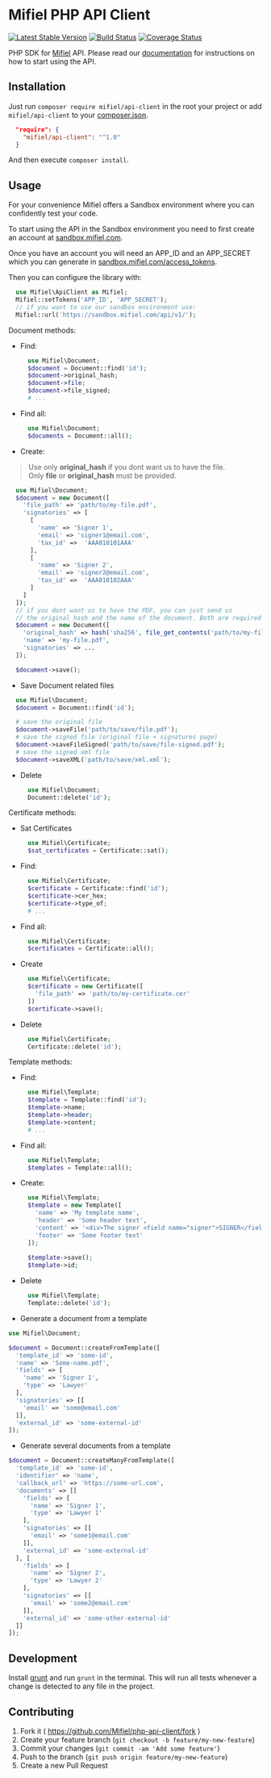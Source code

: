 # Mifiel PHP API Client

[![Latest Stable Version][packagist-image]][packagist-url]
[![Build Status][travis-image]][travis-url]
[![Coverage Status][coveralls-image]][coveralls-url]

PHP SDK for [Mifiel](https://www.mifiel.com) API.
Please read our [documentation](http://docs.mifiel.com/) for instructions on how to start using the API.

## Installation

Just run `composer require mifiel/api-client` in the root your project or add `mifiel/api-client` to your [composer.json](https://getcomposer.org/).

```json
  "require": {
    "mifiel/api-client": "^1.0"
  }
```

And then execute `composer install`.

## Usage

For your convenience Mifiel offers a Sandbox environment where you can confidently test your code.

To start using the API in the Sandbox environment you need to first create an account at [sandbox.mifiel.com](https://sandbox.mifiel.com).

Once you have an account you will need an APP_ID and an APP_SECRET which you can generate in [sandbox.mifiel.com/access_tokens](https://sandbox.mifiel.com/access_tokens).

Then you can configure the library with:

```php
  use Mifiel\ApiClient as Mifiel;
  Mifiel::setTokens('APP_ID', 'APP_SECRET');
  // if you want to use our sandbox environment use:
  Mifiel::url('https://sandbox.mifiel.com/api/v1/');
```

Document methods:

- Find:

  ```php
    use Mifiel\Document;
    $document = Document::find('id');
    $document->original_hash;
    $document->file;
    $document->file_signed;
    # ...
  ```

- Find all:

  ```php
    use Mifiel\Document;
    $documents = Document::all();
  ```

- Create:

> Use only **original_hash** if you dont want us to have the file.<br>
> Only **file** or **original_hash** must be provided.

  ```php
    use Mifiel\Document;
    $document = new Document([
      'file_path' => 'path/to/my-file.pdf',
      'signatories' => [
        [ 
          'name' => 'Signer 1', 
          'email' => 'signer1@email.com', 
          'tax_id' =>  'AAA010101AAA' 
        ],
        [ 
          'name' => 'Signer 2', 
          'email' => 'signer2@email.com', 
          'tax_id' =>  'AAA010102AAA'
        ]
      ]
    ]);
    // if you dont want us to have the PDF, you can just send us 
    // the original_hash and the name of the document. Both are required
    $document = new Document([
      'original_hash' => hash('sha256', file_get_contents('path/to/my-file.pdf')),
      'name' => 'my-file.pdf',
      'signatories' => ...
    ]);

    $document->save();
  ```

- Save Document related files

```php
  use Mifiel\Document;
  $document = Document::find('id');

  # save the original file
  $document->saveFile('path/to/save/file.pdf');
  # save the signed file (original file + signatures page)
  $document->saveFileSigned('path/to/save/file-signed.pdf');
  # save the signed xml file
  $document->saveXML('path/to/save/xml.xml');
```

- Delete

  ```php
    use Mifiel\Document;
    Document::delete('id');
  ```

Certificate methods:

- Sat Certificates

  ```php
    use Mifiel\Certificate;
    $sat_certificates = Certificate::sat();
  ```

- Find:

  ```php
    use Mifiel\Certificate;
    $certificate = Certificate::find('id');
    $certificate->cer_hex;
    $certificate->type_of;
    # ...
  ```

- Find all:

  ```php
    use Mifiel\Certificate;
    $certificates = Certificate::all();
  ```

- Create
  
  ```php
    use Mifiel\Certificate;
    $certificate = new Certificate([
      'file_path' => 'path/to/my-certificate.cer'
    ])
    $certificate->save();
  ```

- Delete

  ```php
    use Mifiel\Certificate;
    Certificate::delete('id');
  ```

Template methods:

- Find:

  ```php
    use Mifiel\Template;
    $template = Template::find('id');
    $template->name;
    $template->header;
    $template->content;
    # ...
  ```

- Find all:

  ```php
    use Mifiel\Template;
    $templates = Template::all();
  ```

- Create:

  ```php
    use Mifiel\Template;
    $template = new Template([
      'name' => 'My template name',
      'header' => 'Some header text',
      'content' => '<div>The signer <field name="signer">SIGNER</field></div>',
      'footer' => 'Some footer text'
    ]);
    
    $template->save();
    $template->id;
  ```

- Delete

  ```php
    use Mifiel\Template;
    Template::delete('id');
  ```

- Generate a document from a template

```php
use Mifiel\Document;

$document = Document::createFromTemplate([
  'template_id' => 'some-id',
  'name' => 'Some-name.pdf',
  'fields' => [
    'name' => 'Signer 1',
    'type' => 'Lawyer'
  ],
  'signatories' => [[
    'email' => 'some@email.com'
  ]],
  'external_id' => 'some-external-id'
]);
```

- Generate several documents from a template

```php
$document = Document::createManyFromTemplate([
  'template_id' => 'some-id',
  'identifier' => 'name',
  'callback_url' => 'https://some-url.com',
  'documents' => [[
    'fields' => [
      'name' => 'Signer 1',
      'type' => 'Lawyer 1'
    ],
    'signatories' => [[
      'email' => 'some1@email.com'
    ]],
    'external_id' => 'some-external-id'
  ], [
    'fields' => [
      'name' => 'Signer 2',
      'type' => 'Lawyer 2'
    ],
    'signatories' => [[
      'email' => 'some2@email.com'
    ]],
    'external_id' => 'some-other-external-id'
  ]]
]);
```

## Development

Install [grunt](http://gruntjs.com/) and run `grunt` in the terminal. This will run all tests whenever a change is detected to any file in the project.

## Contributing

1. Fork it ( https://github.com/Mifiel/php-api-client/fork )
2. Create your feature branch (`git checkout -b feature/my-new-feature`)
3. Commit your changes (`git commit -am 'Add some feature'`)
4. Push to the branch (`git push origin feature/my-new-feature`)
5. Create a new Pull Request

[travis-image]: https://travis-ci.org/Mifiel/php-api-client.svg?branch=master
[travis-url]: https://travis-ci.org/Mifiel/php-api-client
[coveralls-image]: https://coveralls.io/repos/github/Mifiel/php-api-client/badge.svg?branch=master
[coveralls-url]: https://coveralls.io/github/Mifiel/php-api-client?branch=master

[packagist-image]: https://img.shields.io/packagist/v/mifiel/api-client.svg
[packagist-url]: https://packagist.org/packages/mifiel/api-client
